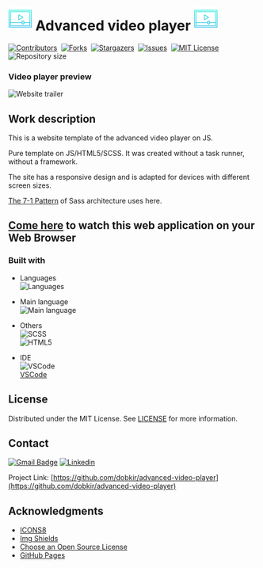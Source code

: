 # ![Video player icon](/assets/img/icons8-video-player-48.png) Advanced video player ![Video player icon](/assets/img/icons8-video-player-48.png)

[![Contributors][contributors-shield]][contributors-url]&nbsp;
[![Forks][forks-shield]][forks-url]&nbsp;
[![Stargazers][stars-shield]][stars-url]&nbsp;
[![Issues][issues-shield]][issues-url]&nbsp;
[![MIT License][license-shield]][license-url]&nbsp;
![Repository size][repo-size-shield]

### Video player preview
![Website trailer][product-screenshot]

<!-- WORK DESCRIPTION -->
## Work description
This is a website template of the advanced video player on JS.

Pure template on JS/HTML5/SCSS. It was created without a task runner, without a framework.

The site has a responsive design and is adapted for devices with different screen sizes.

[The 7-1 Pattern](https://sass-guidelin.es/#architecture) of Sass architecture uses here.

<!-- LINK TO WEBSITE -->
## [Come here](https://dobkir.github.io/advanced-video-player/) to watch this web application on your Web Browser

<!-- TOOLS -->
### Built with

- Languages<br>
![Languages][languages-shield]

- Main language<br>
![Main language][main-language-shield]

- Others<br>
![SCSS](https://img.shields.io/badge/SCSS-40.3%25-c6538c?logo=Sass&logoColor=c6538c&style=for-the-badge)<br>
![HTML5](https://img.shields.io/badge/HTML5-14.8%25-e34c26?logo=HTML5&logoColor=e34c26&style=for-the-badge)

- IDE<br>
![VSCode](https://img.icons8.com/color/48/000000/visual-studio-code-2019.png)<br>
 [VSCode](https://code.visualstudio.com/)

<!-- LICENSE -->
## License

Distributed under the MIT License. See [LICENSE](LICENSE.txt) for more information.

<!-- CONTACT -->
## Contact

[![Gmail Badge](https://img.shields.io/badge/Gmail-d14836?style=for-the-badge&logo=Gmail&logoColor=white&link=mailto:p.kirillov2020@gmail.com)](mailto:p.kirillov2020@gmail.com)
[![Linkedin](https://img.shields.io/badge/-LinkedIn-black.svg?style=for-the-badge&logo=linkedin&colorB=555)](https://www.linkedin.com/in/pavel-kirillov-dobkir)

Project Link: [https://github.com/dobkir/advanced-video-player](https://github.com/dobkir/advanced-video-player)

<!-- ACKNOWLEDGMENTS -->
## Acknowledgments
- [ICONS8](https://icons8.com/)
- [Img Shields](https://shields.io)
- [Choose an Open Source License](https://choosealicense.com)
- [GitHub Pages](https://pages.github.com)

<!-- MARKDOWN LINKS & IMAGES -->
<!-- https://www.markdownguide.org/basic-syntax/#reference-style-links -->
[contributors-shield]: https://img.shields.io/github/contributors/dobkir/advanced-video-player.svg?style=for-the-badge
[contributors-url]: https://github.com/dobkir/advanced-video-player/graphs/contributors
[forks-shield]: https://img.shields.io/github/forks/dobkir/advanced-video-player.svg?style=for-the-badge
[forks-url]: https://github.com/dobkir/advanced-video-player/network/members
[stars-shield]: https://img.shields.io/github/stars/dobkir/advanced-video-player.svg?style=for-the-badge
[stars-url]: https://github.com/dobkir/advanced-video-player/stargazers
[issues-shield]: https://img.shields.io/github/issues/dobkir/advanced-video-player.svg?style=for-the-badge
[issues-url]: https://github.com/dobkir/advanced-video-player/issues
[license-shield]: https://img.shields.io/github/license/dobkir/advanced-video-player.svg?style=for-the-badge
[license-url]: https://github.com/dobkir/advanced-video-player/blob/master/LICENSE.txt
[repo-size-shield]: https://img.shields.io/github/repo-size/dobkir/advanced-video-player.svg?style=for-the-badge
[languages-shield]: https://img.shields.io/github/languages/count/dobkir/advanced-video-player.svg?style=for-the-badge
[main-language-shield]: https://img.shields.io/github/languages/top/dobkir/advanced-video-player.svg?logo=JavaScript&logoColor=f1e05a&style=for-the-badge&color=f1e05a
[product-screenshot]: https://github.com/dobkir/trailers/blob/master/advanced-video-player_trailer/advanced-video-player_trailer.gif
